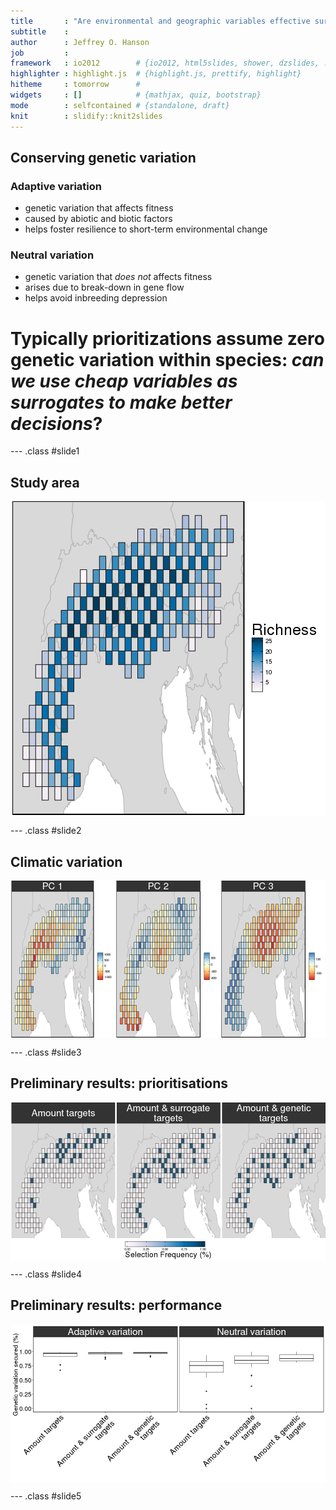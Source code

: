 ```yaml
---
title       : "Are environmental and geographic variables effective surrogates for genetic variation in conservation planning?"
subtitle    : 
author      : Jeffrey O. Hanson
job         : 
framework   : io2012        # {io2012, html5slides, shower, dzslides, ...}
highlighter : highlight.js  # {highlight.js, prettify, highlight}
hitheme     : tomorrow      # 
widgets     : []            # {mathjax, quiz, bootstrap}
mode        : selfcontained # {standalone, draft}
knit        : slidify::knit2slides
---
```


## Conserving genetic variation



### Adaptive variation
* genetic variation that affects fitness
* caused by abiotic and biotic factors
* helps foster resilience to short-term environmental change

### Neutral variation
* genetic variation that *does not* affects fitness
* arises due to break-down in gene flow
* helps avoid inbreeding depression

# Typically prioritizations assume zero genetic variation within species: *can we use cheap variables as surrogates to make better decisions*?

--- .class #slide1

## Study area

<img src="assets/fig/unnamed-chunk-2-1.png" title="plot of chunk unnamed-chunk-2" alt="plot of chunk unnamed-chunk-2" style="display: block; margin: auto;" />

--- .class #slide2

## Climatic variation

<img src="assets/fig/unnamed-chunk-3-1.png" title="plot of chunk unnamed-chunk-3" alt="plot of chunk unnamed-chunk-3" style="display: block; margin: auto;" />

--- .class #slide3

## Preliminary results: prioritisations

<img src="assets/fig/unnamed-chunk-4-1.png" title="plot of chunk unnamed-chunk-4" alt="plot of chunk unnamed-chunk-4" style="display: block; margin: auto;" />

--- .class #slide4

## Preliminary results: performance

<img src="assets/fig/unnamed-chunk-5-1.png" title="plot of chunk unnamed-chunk-5" alt="plot of chunk unnamed-chunk-5" style="display: block; margin: auto;" />

--- .class #slide5

